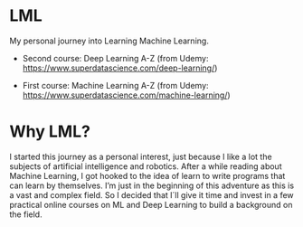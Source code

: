 # LML

 My personal journey into Learning Machine Learning.

 * Second course: 
 Deep Learning A-Z 
 (from Udemy: https://www.superdatascience.com/deep-learning/)

 * First course: 
 Machine Learning A-Z 
 (from Udemy: https://www.superdatascience.com/machine-learning/)

# Why LML?

I started this journey as a personal interest, just because I like a lot the subjects of artificial intelligence and robotics. After a while reading about Machine Learning, I got hooked to the idea of learn to write programs that can learn by themselves. I’m just in the beginning of this adventure as this is a vast and complex field. So I decided that I´ll give it time and invest in a few practical online courses on ML and Deep Learning to build a background on the field.




